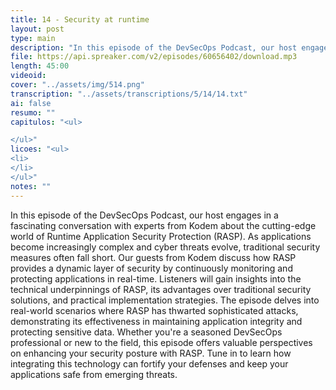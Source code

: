 ```yaml
---
title: 14 - Security at runtime
layout: post
type: main
description: "In this episode of the DevSecOps Podcast, our host engages in a fascinating conversation with experts from Kodem about the cutting-edge world of Runtime Application Security Protection (RASP). As applications become increasingly complex and cyber threats evolve, traditional security measures often fall short. Our guests from Kodem discuss how RASP provides a dynamic layer of security by continuously monitoring and protecting applications in real-time. Listeners will gain insights into the technical underpinnings of RASP, its advantages over traditional security solutions, and practical implementation strategies. The episode delves into real-world scenarios where RASP has thwarted sophisticated attacks, demonstrating its effectiveness in maintaining application integrity and protecting sensitive data. Whether you're a seasoned DevSecOps professional or new to the field, this episode offers valuable perspectives on enhancing your security posture with RASP. Tune in to learn how integrating this technology can fortify your defenses and keep your applications safe from emerging threats."
file: https://api.spreaker.com/v2/episodes/60656402/download.mp3
length: 45:00
videoid: 
cover: "../assets/img/514.png"
transcription: "../assets/transcriptions/5/14/14.txt"
ai: false
resumo: ""
capitulos: "<ul>

</ul>"
licoes: "<ul>
<li>
</li>
</ul>"
notes: ""
---
```


In this episode of the DevSecOps Podcast, our host engages in a fascinating conversation with experts from Kodem about the cutting-edge world of Runtime Application Security Protection (RASP). As applications become increasingly complex and cyber threats evolve, traditional security measures often fall short. Our guests from Kodem discuss how RASP provides a dynamic layer of security by continuously monitoring and protecting applications in real-time. Listeners will gain insights into the technical underpinnings of RASP, its advantages over traditional security solutions, and practical implementation strategies. The episode delves into real-world scenarios where RASP has thwarted sophisticated attacks, demonstrating its effectiveness in maintaining application integrity and protecting sensitive data. Whether you're a seasoned DevSecOps professional or new to the field, this episode offers valuable perspectives on enhancing your security posture with RASP. Tune in to learn how integrating this technology can fortify your defenses and keep your applications safe from emerging threats.